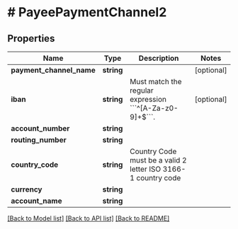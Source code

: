 # # PayeePaymentChannel2

## Properties

Name | Type | Description | Notes
------------ | ------------- | ------------- | -------------
**payment_channel_name** | **string** |  | [optional] 
**iban** | **string** | Must match the regular expression &#x60;&#x60;&#x60;^[A-Za-z0-9]+$&#x60;&#x60;&#x60;. | [optional] 
**account_number** | **string** |  | 
**routing_number** | **string** |  | 
**country_code** | **string** | Country Code must be a valid 2 letter ISO 3166-1 country code | 
**currency** | **string** |  | 
**account_name** | **string** |  | 

[[Back to Model list]](../../README.md#documentation-for-models) [[Back to API list]](../../README.md#documentation-for-api-endpoints) [[Back to README]](../../README.md)



